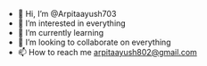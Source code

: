 - 👋 Hi, I’m @Arpitaayush703
- 👀 I’m interested in everything
- 🌱 I’m currently learning 
- 💞️ I’m looking to collaborate on everything
- 📫 How to reach me arpitaayush802@gmail.com


